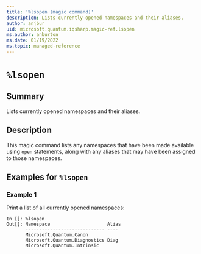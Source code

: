 ```yaml
---
title: '%lsopen (magic command)'
description: Lists currently opened namespaces and their aliases.
author: anjbur
uid: microsoft.quantum.iqsharp.magic-ref.lsopen
ms.author: anburton
ms.date: 01/19/2022
ms.topic: managed-reference
---
```


<!--
    NB: This file has been automatically generated from Microsoft.Quantum.IQSharp.Kernel.dll,
        please do not manually edit it.

    [DEBUG] JSON source:
        {"Name": "%lsopen", "Documentation": {"Summary": "Lists currently opened namespaces and their aliases.", "Full": null, "Description": "\r\nThis magic command lists any namespaces that have been made\r\navailable using `open` statements, along with any aliases\r\nthat may have been assigned to those namespaces.\r\n                ", "Remarks": null, "Examples": ["\r\nPrint a list of all currently opened namespaces:\r\n```\r\nIn []: %lsopen\r\nOut[]: Namespace                     Alias\r\n       ----------------------------- ----\r\n       Microsoft.Quantum.Canon\r\n       Microsoft.Quantum.Diagnostics Diag\r\n       Microsoft.Quantum.Intrinsic\r\n```\r\n                    "], "SeeAlso": null}, "AssemblyName": "Microsoft.Quantum.IQSharp.Kernel"}
-->

# `%lsopen`

## Summary

Lists currently opened namespaces and their aliases.

## Description

This magic command lists any namespaces that have been made
available using `open` statements, along with any aliases
that may have been assigned to those namespaces.

## Examples for `%lsopen`

### Example 1

Print a list of all currently opened namespaces:
```
In []: %lsopen
Out[]: Namespace                     Alias
       ----------------------------- ----
       Microsoft.Quantum.Canon
       Microsoft.Quantum.Diagnostics Diag
       Microsoft.Quantum.Intrinsic
```
